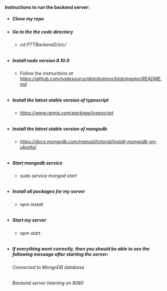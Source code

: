 #### Instructions to run the backend server:
* ##### Clone my repo
* ##### Go to the the code directory
  +  ###### cd PTTBackend2/src/
* ##### Install node version 8.10.0
  + ###### Follow the instructions at https://github.com/nodesource/distributions/blob/master/README.md
* ##### Install the latest stable version of typescript
  + ###### https://www.npmjs.com/package/typescript
* ##### Install the latest stable version of mongodb
  + ###### https://docs.mongodb.com/manual/tutorial/install-mongodb-on-ubuntu/
* ##### Start mongodb service
  +  ###### sudo service mongod start
* ##### Install all packages for my server
  +  ###### npm install
* ##### Start my server
  +  ###### npm start
* ##### If everything went correctly, then you should be able to see the following message after starting the server:
    ###### Connected to MongoDB database
    ###### Backend server listening on 8080
